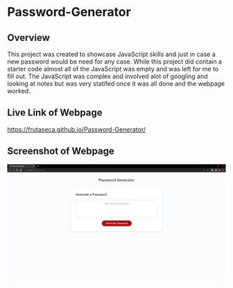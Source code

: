 # Password-Generator

## Overview
This project was created to showcase JavaScript skills and just in case a new password would
be need for any case. While this project did contain a starter code almost all of the JavaScript 
was empty and was left for me to fill out. The JavaScript was complex and involved alot of googling
and looking at notes but was very statifed once it was all done and the webpage worked.
## Live Link of Webpage
https://frutaseca.github.io/Password-Generator/ 
## Screenshot of Webpage
![Screenshot of Webpage](Password-Generator.jpg)